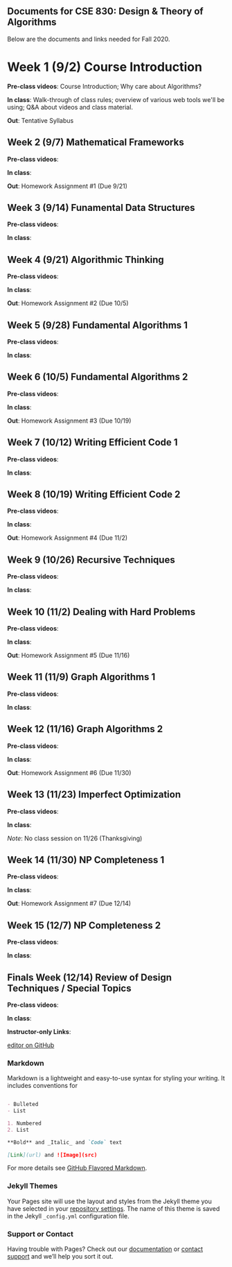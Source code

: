 ## Documents for CSE 830: Design & Theory of Algorithms

Below are the documents and links needed for Fall 2020.

# Week 1 (9/2)	Course Introduction

**Pre-class videos**: Course Introduction; Why care about Algorithms?

**In class**: Walk-through of class rules; overview of various web tools we'll be using; Q&A about videos and class material.

**Out**: Tentative Syllabus

## Week 2 (9/7)	Mathematical Frameworks

**Pre-class videos**: 

**In class**:

**Out**: Homework Assignment #1 (Due 9/21)

## Week 3 (9/14)	Funamental Data Structures

**Pre-class videos**: 

**In class**:

## Week 4 (9/21)	Algorithmic Thinking

**Pre-class videos**: 

**In class**:

**Out**: Homework Assignment #2 (Due 10/5)

## Week 5 (9/28)	Fundamental Algorithms 1

**Pre-class videos**: 

**In class**:

## Week 6 (10/5)	Fundamental Algorithms 2

**Pre-class videos**: 

**In class**:

**Out**: Homework Assignment #3 (Due 10/19)

## Week 7 (10/12)	Writing Efficient Code 1

**Pre-class videos**: 

**In class**:

## Week 8 (10/19)	Writing Efficient Code 2

**Pre-class videos**: 

**In class**:

**Out**: Homework Assignment #4 (Due 11/2)

## Week 9 (10/26)	Recursive Techniques

**Pre-class videos**: 

**In class**:

## Week 10 (11/2)	Dealing with Hard Problems

**Pre-class videos**: 

**In class**:

**Out**: Homework Assignment #5 (Due 11/16)

## Week 11 (11/9)	Graph Algorithms 1

**Pre-class videos**: 

**In class**:

## Week 12 (11/16)	Graph Algorithms 2

**Pre-class videos**: 

**In class**:

**Out**: Homework Assignment #6 (Due 11/30)

## Week 13 (11/23)	Imperfect Optimization

**Pre-class videos**: 

**In class**:

_Note_: No class session on 11/26 (Thanksgiving)

## Week 14 (11/30)	NP Completeness 1

**Pre-class videos**: 

**In class**:

**Out**: Homework Assignment #7 (Due 12/14)

## Week 15 (12/7)	NP Completeness 2

**Pre-class videos**: 

**In class**:

## Finals Week (12/14)	Review of Design Techniques / Special Topics

**Pre-class videos**: 

**In class**:


**Instructor-only Links**:

[editor on GitHub](https://github.com/mercere99/CSE-830/edit/master/docs/index.md)


### Markdown

Markdown is a lightweight and easy-to-use syntax for styling your writing. It includes conventions for

```markdown

- Bulleted
- List

1. Numbered
2. List

**Bold** and _Italic_ and `Code` text

[Link](url) and ![Image](src)
```

For more details see [GitHub Flavored Markdown](https://guides.github.com/features/mastering-markdown/).

### Jekyll Themes

Your Pages site will use the layout and styles from the Jekyll theme you have selected in your [repository settings](https://github.com/mercere99/CSE-830/settings). The name of this theme is saved in the Jekyll `_config.yml` configuration file.

### Support or Contact

Having trouble with Pages? Check out our [documentation](https://docs.github.com/categories/github-pages-basics/) or [contact support](https://github.com/contact) and we’ll help you sort it out.
